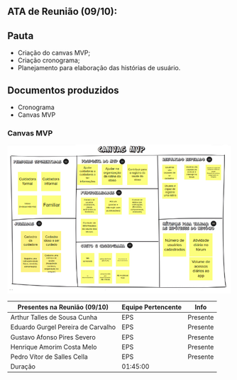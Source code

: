 ## ATA de Reunião (09/10):

## Pauta

- Criação do canvas MVP;
- Criação cronograma;
- Planejamento para elaboração das histórias de usuário.

## Documentos produzidos

- Cronograma
- Canvas MVP

### Canvas MVP

![EAP](/docs/assets/imagens/canvas_mvp.png)

| <b>Presentes na Reunião (09/10)</b> | <b>Equipe Pertencente</b> | <b>Info</b> |
| ----------------------------------- | ------------------------- | ----------- |
| Arthur Talles de Sousa Cunha        | EPS                       | Presente    |
| Eduardo Gurgel Pereira de Carvalho  | EPS                       | Presente    |
| Gustavo Afonso Pires Severo         | EPS                       | Presente    |
| Henrique Amorim Costa Melo          | EPS                       | Presente    |
| Pedro Vítor de Salles Cella         | EPS                       | Presente    |
| Duração                             | 01:45:00                  |             |
